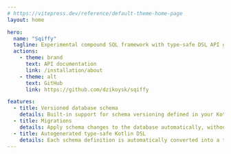 ```yaml
---
# https://vitepress.dev/reference/default-theme-home-page
layout: home

hero:
  name: "Sqiffy"
  tagline: Experimental compound SQL framework with type-safe DSL API generated at compile-time from annotation based scheme diff
  actions:
    - theme: brand
      text: API documentation
      link: /installation/about
    - theme: alt
      text: GitHub
      link: https://github.com/dzikoysk/sqiffy

features:
  - title: Versioned database schema
    details: Built-in support for schema versioning defined in your Kotlin sources reduces code repetition and risk of inaccuracies between definitions and actual database schema
  - title: Migrations
    details: Apply schema changes to the database automatically, without the need to write SQL scripts. If you prefer Liquibase, Sqiify can also generate Liquibase files.
  - title: Autogenerated type-safe Kotlin DSL
    details: Each schema definition is automatically converted into a type-safe Kotlin DSL API, which allows you to write queries in a type-safe manner.
---
```


